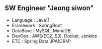 ## SW Engineer "Jeong siwon"
 * Language : Java11
 * Framework : SpringBoot
 * DataBase : MySQL, MariaDB
 * DevOps : AWS(EC2, S3), Docker, Jenkins
 * ETC : Spring Data JPA(ORM)
